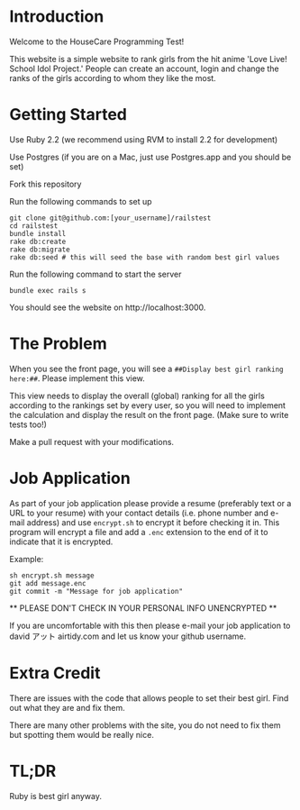 # Introduction

Welcome to the HouseCare Programming Test!

This website is a simple website to rank girls from the hit anime 'Love Live! School Idol Project.' People can create an account, login and change the ranks of the girls according to whom they like the most.

# Getting Started

Use Ruby 2.2 (we recommend using RVM to install 2.2 for development)

Use Postgres (if you are on a Mac, just use Postgres.app and you should be set)

Fork this repository

Run the following commands to set up

```
git clone git@github.com:[your_username]/railstest
cd railstest
bundle install
rake db:create
rake db:migrate
rake db:seed # this will seed the base with random best girl values
```

Run the following command to start the server

```
bundle exec rails s
```

You should see the website on http://localhost:3000.

# The Problem

When you see the front page, you will see a `##Display best girl ranking here:##`. Please implement this view.

This view needs to display the overall (global) ranking for all the girls according to the rankings set by every user, so you will need to implement the calculation and display the result on the front page. (Make sure to write tests too!)

Make a pull request with your modifications.

# Job Application

As part of your job application please provide a resume (preferably text or a URL to your resume) with your contact details (i.e. phone number and e-mail address) and use `encrypt.sh` to encrypt it before checking it in. This program will encrypt a file and add a `.enc` extension to the end of it to indicate that it is encrypted.

Example: 

```
sh encrypt.sh message
git add message.enc
git commit -m "Message for job application"
```

** PLEASE DON'T CHECK IN YOUR PERSONAL INFO UNENCRYPTED **

If you are uncomfortable with this then please e-mail your job application to david アット airtidy.com and let us know your github username.

# Extra Credit

There are issues with the code that allows people to set their best girl. Find out what they are and fix them.

There are many other problems with the site, you do not need to fix them but spotting them would be really nice.

# TL;DR

Ruby is best girl anyway.
